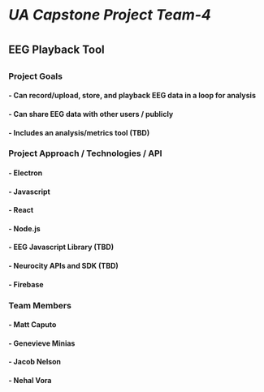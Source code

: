 # *UA Capstone Project Team-4*
#
## **EEG Playback Tool**
##
### **Project Goals**
#### - Can record/upload, store, and playback EEG data in a loop for analysis
#### - Can share EEG data with other users / publicly
#### - Includes an analysis/metrics tool (TBD)
###
### **Project Approach / Technologies / API**
#### - Electron
#### - Javascript 
#### - React
#### - Node.js
#### - EEG Javascript Library (TBD)
#### - Neurocity APIs and SDK (TBD)
#### - Firebase
###
### **Team Members** 
#### - Matt Caputo 
#### - Genevieve Minias 
#### - Jacob Nelson 
#### - Nehal Vora 
